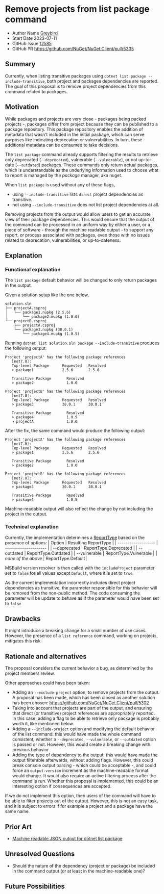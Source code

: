 # Remove projects from list package command

- Author Name [Greybird](https://github.com/Greybird)
- Start Date 2023-07-11
- GitHub Issue [12585](https://github.com/NuGet/Home/issues/12585)
- GitHub PR https://github.com/NuGet/NuGet.Client/pull/5335

## Summary

Currently, when listing transitive packages using `dotnet list package --include-transitive`, both project and packages dependencies are reported. The goal of this proposal is to remove project dependencies from this command related to packages.

## Motivation 

While packages and projects are very close - packages being packed projects -, packages differ from project because they can be published to a package repository. This package repository enables the addition of metadata that wasn't included in the initial package, which can serve purposes like indicating deprecation or vulnerabilities. In turn, these additional metadata can be consumed to take decisions.

The `list package` command already supports filtering the results to retrieve only deprecated (`--deprecated`), vulnerable (`--vulnerable`), or not up-to-date (`--outdated`) packages. These commands only return actual packages, which is understandable as the underlying information used to choose what to report is managed by the _package_ manager, aka nuget.

When `list package` is used without any of these flags,
* using `--include-transitive` lists `direct` project dependencies as transitive.
* not using `--include-transitive` does not list project dependencies at all.

Removing projects from the output would allow users to get an accurate view of their package dependencies. This would ensure that the output of the command can be processed in an uniform way by either a user, or a piece of software - through the machine readable output - to support any report, or process associated with packages, even those with no issues related to deprecation, vulnerabilities, or up-to-dateness.

## Explanation

### Functional explanation

The `list package` default behavior will be changed to only return packages in the output.

Given a solution setup like the one below,
```
solution.sln
├── projectA.csproj
│   └── package1.nupkg (2.5.6)
│       └── package2.nupkg (1.0.0)
└── projectB.csproj
    ├── projectA.csproj
    └── package3.nupkg (30.0.1)
        └── package4.nupkg (1.0.5)
```

Running `dotnet list solution.sln package --include-transitive` produces the following output:
```
Project 'projectA' has the following package references
   [net7.0]:
   Top-level Package      Requested   Resolved
   > package1             2.5.6       2.5.6

   Transitive Package       Resolved
   > package2               1.0.0

Project 'projectB' has the following package references
   [net7.0]:
   Top-level Package      Requested   Resolved
   > package3             30.0.1      30.0.1

   Transitive Package       Resolved
   > package4               1.0.5
   > projectA               1.0.0
```

After the fix, the same command would produce the following output:
```
Project 'projectA' has the following package references
   [net7.0]:
   Top-level Package      Requested   Resolved
   > package1             2.5.6       2.5.6

   Transitive Package       Resolved
   > package2               1.0.0

Project 'projectB' has the following package references
   [net7.0]:
   Top-level Package      Requested   Resolved
   > package3             30.0.1      30.0.1

   Transitive Package       Resolved
   > package4               1.0.5
```

Machine-readable output will also reflect the change by not including the project in the output.

### Technical explanation

Currently, the implementation determines a [ReportType](https://github.com/NuGet/NuGet.Client/blob/d9d5a38c6e0c3ccc36b1b21cb8fa468474690080/src/NuGet.Core/NuGet.CommandLine.XPlat/Commands/PackageReferenceCommands/ListPackage/ReportType.cs#L6) based on the presence of options:
| Option              | Resulting ReportType  |
| ------------------- | --------------------- |
| --deprecated        | ReportType.Deprecated |
| --outdated          | ReportType.Outdated   |
| --vulnerable        | ReportType.Vulnerable |
| _none of the above_ | ReportType.Default    |

MSBuild version resolver is then called with the `includeProject` parameter set to `false` for all values except `Default`, where it is set to `true`.

As the current implementation incorrectly includes direct project dependencies as transitive, the parameter responsible for this behavior will be removed from the non-public method.
The code consuming the parameter will be update to behave as if the parameter would have been set to `false`

## Drawbacks

It might introduce a breaking change for a small number of use cases. However, the presence of a `list reference` command, working on projects, mitigates this risk

## Rationale and alternatives

The proposal considers the current behavior a bug, as determined by the project members review.

Other approaches could have been taken:
* Adding an `--exclude-project` option, to remove projects from the output. A proposal has been made, which has been closed as another solution has been chosen: https://github.com/NuGet/NuGet.Client/pull/5302
* Taking into account that projects are part of the output, and ensuring that direct (or transitive) project references are appropriately reported. In this case, adding a flag to be able to retrieve only package is probably worth it, like mentioned below.
* Adding a `--include-project` option and modifying the default behavior of the list command: this would have made the whole command consistent, whether a `--deprecated`, `--vulnerable`, or `--outdated` option is passed or not. However, this would create a breaking change with previous behavior
* Adding the type of dependency to the output: this would have made the output filterable afterwards, without adding flags. However, this could break console output parsing - which could be acceptable -, and could force an `output-version` increment as the machine-readable format would change. It would also require an active filtering process after the command is run. Whether this proposal is implemented, this could be an interesting option if consequences are accepted.

If we do not implement this option, then users of the command will have to be able to filter projects out of the output. However, this is not an easy task, and it is subject to errors if for example a project and a package have the same name.

## Prior Art

* [Machine readable JSON output for dotnet list package](https://github.com/NuGet/Home/blob/a6fea29b47359df9a1a03c381459e2b72c6062e9/proposed/2022/DotnetListPackageMachineReadableJsonOutput.md)

## Unresolved Questions

* Should the nature of the dependency (project or package) be included in the command output (or at least in the machine-readable one)?

## Future Possibilities

<!-- What future possibilities can you think of that this proposal would help with? -->
